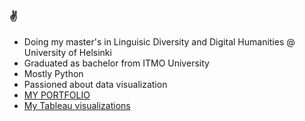 ### :v:

- Doing my master's in Linguisic Diversity and Digital Humanities @ University of Helsinki
- Graduated as bachelor from ITMO University 
- Mostly Python
- Passioned about data visualization
- <a href="https://nesterenkojul.github.io/portfolio/index.html"> MY PORTFOLIO </a>
- <a href="https://public.tableau.com/app/profile/julia.nesterenko">My Tableau visualizations</a>
